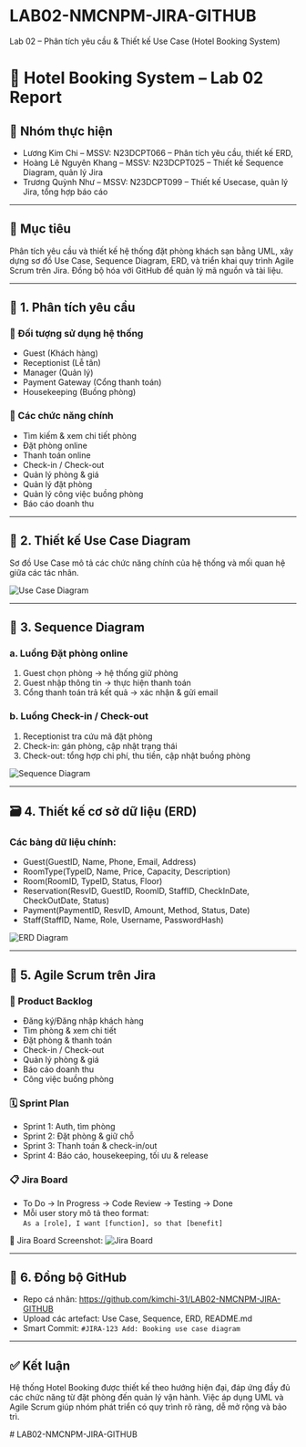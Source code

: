 # LAB02-NMCNPM-JIRA-GITHUB
Lab 02 – Phân tích yêu cầu &amp; Thiết kế Use Case (Hotel Booking System)
# 🏨 Hotel Booking System – Lab 02 Report

## 👥 Nhóm thực hiện

- Lương Kim Chi – MSSV: N23DCPT066 – Phân tích yêu cầu, thiết kế ERD, 
- Hoàng Lê Nguyên Khang – MSSV: N23DCPT025 – Thiết kế Sequence Diagram, quản lý Jira
- Trương Quỳnh Như – MSSV: N23DCPT099 – Thiết kế Usecase, quản lý Jira, tổng hợp báo cáo

---

## 📌 Mục tiêu

Phân tích yêu cầu và thiết kế hệ thống đặt phòng khách sạn bằng UML, xây dựng sơ đồ Use Case, Sequence Diagram, ERD, và triển khai quy trình Agile Scrum trên Jira. Đồng bộ hóa với GitHub để quản lý mã nguồn và tài liệu.

---

## 🧠 1. Phân tích yêu cầu

### 🎯 Đối tượng sử dụng hệ thống

- Guest (Khách hàng)
- Receptionist (Lễ tân)
- Manager (Quản lý)
- Payment Gateway (Cổng thanh toán)
- Housekeeping (Buồng phòng)

### 🧾 Các chức năng chính

- Tìm kiếm & xem chi tiết phòng  
- Đặt phòng online  
- Thanh toán online  
- Check-in / Check-out  
- Quản lý phòng & giá  
- Quản lý đặt phòng  
- Quản lý công việc buồng phòng  
- Báo cáo doanh thu  

---

## 📐 2. Thiết kế Use Case Diagram

Sơ đồ Use Case mô tả các chức năng chính của hệ thống và mối quan hệ giữa các tác nhân. 

![Use Case Diagram](arterfact/UseCase-Diagram.png)

---

## 🔁 3. Sequence Diagram

### a. Luồng Đặt phòng online

1. Guest chọn phòng → hệ thống giữ phòng  
2. Guest nhập thông tin → thực hiện thanh toán  
3. Cổng thanh toán trả kết quả → xác nhận & gửi email  

### b. Luồng Check-in / Check-out

1. Receptionist tra cứu mã đặt phòng  
2. Check-in: gán phòng, cập nhật trạng thái  
3. Check-out: tổng hợp chi phí, thu tiền, cập nhật buồng phòng  

![Sequence Diagram](arterfact/Sequence-Diagram.png)

---

## 🗃️ 4. Thiết kế cơ sở dữ liệu (ERD)

### Các bảng dữ liệu chính:

- Guest(GuestID, Name, Phone, Email, Address)  
- RoomType(TypeID, Name, Price, Capacity, Description)  
- Room(RoomID, TypeID, Status, Floor)  
- Reservation(ResvID, GuestID, RoomID, StaffID, CheckInDate, CheckOutDate, Status)  
- Payment(PaymentID, ResvID, Amount, Method, Status, Date)  
- Staff(StaffID, Name, Role, Username, PasswordHash)  

![ERD Diagram](arterfact/ERD-Diagram.png )



---

## 🚀 5. Agile Scrum trên Jira

### 🧾 Product Backlog

- Đăng ký/Đăng nhập khách hàng  
- Tìm phòng & xem chi tiết  
- Đặt phòng & thanh toán  
- Check-in / Check-out  
- Quản lý phòng & giá  
- Báo cáo doanh thu  
- Công việc buồng phòng  

### 🗓️ Sprint Plan

- Sprint 1: Auth, tìm phòng  
- Sprint 2: Đặt phòng & giữ chỗ  
- Sprint 3: Thanh toán & check-in/out  
- Sprint 4: Báo cáo, housekeeping, tối ưu & release  

### 📋 Jira Board

- To Do → In Progress → Code Review → Testing → Done  
- Mỗi user story mô tả theo format:  
  `As a [role], I want [function], so that [benefit]`

📎 Jira Board Screenshot: 
![Jira Board](arterfact/JIRA-BOARD.png)

---

## 🔗 6. Đồng bộ GitHub

- Repo cá nhân: https://github.com/kimchi-31/LAB02-NMCNPM-JIRA-GITHUB
- Upload các artefact: Use Case, Sequence, ERD, README.md  
- Smart Commit: `#JIRA-123 Add: Booking use case diagram`

---

## ✅ Kết luận

Hệ thống Hotel Booking được thiết kế theo hướng hiện đại, đáp ứng đầy đủ các chức năng từ đặt phòng đến quản lý vận hành. Việc áp dụng UML và Agile Scrum giúp nhóm phát triển có quy trình rõ ràng, dễ mở rộng và bảo trì.

#   L A B 0 2 - N M C N P M - J I R A - G I T H U B  
 